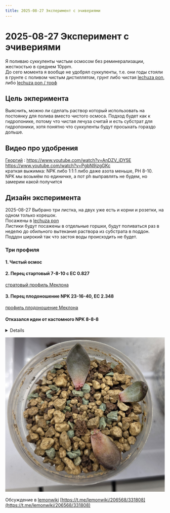 ```yaml
---
title: 2025-08-27 Эксперимент с эчивериями
---
```

# 2025-08-27 Эксперимент с эчивериями
Я поливаю суккуленты чистым осмосом без реминерализации, жесткостью в среднем 10ppm.  
До сего момента я вообще не удобрял суккуленты, т.е. они годы стояли в грунте с поливом чистым дистиллятом, грунт либо чистая [lechuza pon](/growing/substrat/lechuza-pon.md), либо [lechuza pon / торф](/growing/substrat/lechuza-pon-turf.md)

## Цель экперимента
Выяснить, можно ли сделать раствор который использовать на постоянку для полива вместо чистого осмоса. Подход будет как к гидропонике, потому что чистая лечуза считай и есть субстрат для гидропоники, хотя понятно что суккуленты будут просыхать гораздо дольше.

<!-- truncate -->

## Видео про удобрения
[Георгий](/growing/personalies/Aristov.md) : https://www.youtube.com/watch?v=AnDZV_iDY5E  
https://www.youtube.com/watch?v=PgbN9jzgGKc  
краткая выжимка: NPK либо 1:1:1 либо даже азота меньше, PH 8-10.  
NPK мы возьмём по единичке, а пот ph выправлять не будем, но замерим какой получится

## Дизайн эксперимента
2025-08-27 Выбрано три листка, на двух уже есть и корни и розетки, на одном только корешок.  
Посажены в [lechuza pon](/growing/substrat/lechuza-pon.md)  
Листики будут посажены в отдельные горшки, будут поливаться раз в неделю до обильного вытекания раствора из субстрата в поддон. Поддон широкий так что застоя воды происходить не будет.  

### Три профиля
#### 1. Чистый осмос
#### 2. Перец стартовый 7-8-10 с EC 0.827
[стратовый профиль Меклона](docs/growing/profiles/pepper-meklon-start.md)

#### 3. Перец плодоношение NPK 23-16-40, EC 2.348
[профиль плодоношение Меклона](docs/growing/profiles/pepper-meklon-fruiting.md)

#### Отказался идеи от кастомного NPK 8-8-8
<details>
  ![кастомный](/img/2025-08-27-echiveria-experiment/hpg_1-1-1.jpg)  
</details>

![echiveria](/img/2025-08-27-echiveria-experiment/echiveria.jpg)


Обсуждение в [lemonwiki](growing/telegrams/lemonwiki.md) [https://t.me/lemonwiki/206568/331808](https://t.me/lemonwiki/206568/331808)
